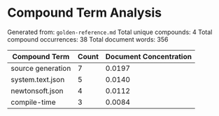 # Compound Term Analysis

Generated from: `golden-reference.md`
Total unique compounds: 4
Total compound occurrences: 38
Total document words: 356

| Compound Term | Count | Document Concentration |
|---------------|-------|------------------------|
| source generation | 7 | 0.0197 |
| system.text.json | 5 | 0.0140 |
| newtonsoft.json | 4 | 0.0112 |
| compile-time | 3 | 0.0084 |
